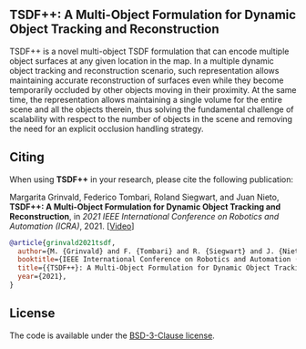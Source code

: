 ## TSDF++: A Multi-Object Formulation for Dynamic Object Tracking and Reconstruction

TSDF++ is a novel multi-object TSDF formulation that can encode multiple object surfaces at any given location in the map. In a multiple dynamic object tracking and reconstruction scenario, such representation allows maintaining accurate reconstruction of surfaces even while they become temporarily occluded by other objects moving in their proximity. At the same time, the representation allows maintaining a single volume for the entire scene and all the objects therein, thus solving the fundamental challenge of scalability with respect to the number of objects in the scene and removing the need for an explicit occlusion handling strategy.

## Citing 

When using **TSDF++** in your research, please cite the following publication:

Margarita Grinvald, Federico Tombari, Roland Siegwart, and Juan Nieto, **TSDF++: A Multi-Object Formulation for Dynamic Object Tracking and Reconstruction**, in _2021 IEEE International Conference on Robotics and Automation (ICRA)_, 2021. [[Video](https://youtu.be/dSJmoeVasI0)]

```bibtex
@article{grinvald2021tsdf,
  author={M. {Grinvald} and F. {Tombari} and R. {Siegwart} and J. {Nieto}},
  booktitle={IEEE International Conference on Robotics and Automation (ICRA)},
  title={{TSDF++}: A Multi-Object Formulation for Dynamic Object Tracking and Reconstruction},
  year={2021},
}
```

## License
The code is available under the [BSD-3-Clause license](https://github.com/ethz-asl/tsdf-plusplus/blob/master/LICENSE).
